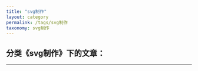 ```yaml
---
title: "svg制作"
layout: category
permalink: /tags/svg制作
taxonomy: svg制作
---
```


## 分类《svg制作》下的文章：
---

